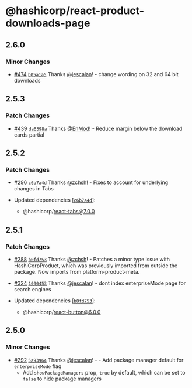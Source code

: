 # @hashicorp/react-product-downloads-page

## 2.6.0

### Minor Changes

- [#474](https://github.com/hashicorp/react-components/pull/474) [`b05a1a5`](https://github.com/hashicorp/react-components/commit/b05a1a5b9cd3e2acd20d0fd784e4f83a69a193f4) Thanks [@jescalan](https://github.com/jescalan)! - change wording on 32 and 64 bit downloads

## 2.5.3

### Patch Changes

- [#439](https://github.com/hashicorp/react-components/pull/439) [`da6398a`](https://github.com/hashicorp/react-components/commit/da6398a83ff33556d34bca71341a237bb579b836) Thanks [@EnMod](https://github.com/EnMod)! - Reduce margin below the download cards partial

## 2.5.2

### Patch Changes

- [#296](https://github.com/hashicorp/react-components/pull/296) [`c6b7a4d`](https://github.com/hashicorp/react-components/commit/c6b7a4dc80319d92f694773517d822f0566b229a) Thanks [@zchsh](https://github.com/zchsh)! - Fixes to account for underlying changes in Tabs

- Updated dependencies [[`c6b7a4d`](https://github.com/hashicorp/react-components/commit/c6b7a4dc80319d92f694773517d822f0566b229a)]:
  - @hashicorp/react-tabs@7.0.0

## 2.5.1

### Patch Changes

- [#288](https://github.com/hashicorp/react-components/pull/288) [`b0fd753`](https://github.com/hashicorp/react-components/commit/b0fd753d7f9e5c4649424139712d4d2c5ec5ffd9) Thanks [@zchsh](https://github.com/zchsh)! - Patches a minor type issue with HashiCorpProduct, which was previously imported from outside the package. Now imports from platform-product-meta.

* [#324](https://github.com/hashicorp/react-components/pull/324) [`1090453`](https://github.com/hashicorp/react-components/commit/1090453fb46efd7da2d3218d8bfb3f0910bcdf9d) Thanks [@jescalan](https://github.com/jescalan)! - dont index enterpriseMode page for search engines

* Updated dependencies [[`b0fd753`](https://github.com/hashicorp/react-components/commit/b0fd753d7f9e5c4649424139712d4d2c5ec5ffd9)]:
  - @hashicorp/react-button@6.0.0

## 2.5.0

### Minor Changes

- [#292](https://github.com/hashicorp/react-components/pull/292) [`5a93964`](https://github.com/hashicorp/react-components/commit/5a93964095c3b85c395d654301b4c02044d2ca67) Thanks [@jescalan](https://github.com/jescalan)! - - Add package manager default for `enterpriseMode` flag
  - Add `showPackageManagers` prop, `true` by default, which can be set to `false` to hide package managers
